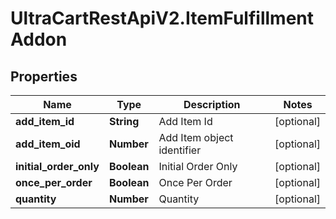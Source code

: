# UltraCartRestApiV2.ItemFulfillmentAddon

## Properties

Name | Type | Description | Notes
------------ | ------------- | ------------- | -------------
**add_item_id** | **String** | Add Item Id | [optional] 
**add_item_oid** | **Number** | Add Item object identifier | [optional] 
**initial_order_only** | **Boolean** | Initial Order Only | [optional] 
**once_per_order** | **Boolean** | Once Per Order | [optional] 
**quantity** | **Number** | Quantity | [optional] 


